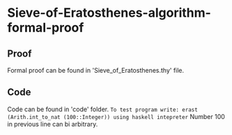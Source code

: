# Sieve-of-Eratosthenes-algorithm-formal-proof

## Proof
Formal proof can be found in 'Sieve_of_Eratosthenes.thy' file.

## Code
Code can be found in 'code' folder.
`To test program write: erast (Arith.int_to_nat (100::Integer)) using haskell intepreter`
Number 100 in previous line can bi arbitrary.
